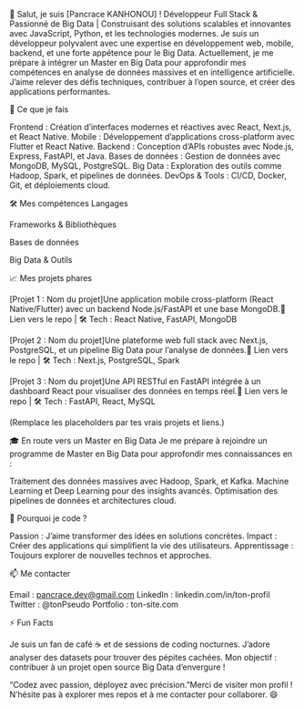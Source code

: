 👋 Salut, je suis [Pancrace KANHONOU] !
Développeur Full Stack & Passionné de Big Data | Construisant des solutions scalables et innovantes avec JavaScript, Python, et les technologies modernes.
Je suis un développeur polyvalent avec une expertise en développement web, mobile, backend, et une forte appétence pour le Big Data. Actuellement, je me prépare à intégrer un Master en Big Data pour approfondir mes compétences en analyse de données massives et en intelligence artificielle. J’aime relever des défis techniques, contribuer à l’open source, et créer des applications performantes.

🚀 Ce que je fais

Frontend : Création d’interfaces modernes et réactives avec React, Next.js, et React Native.
Mobile : Développement d’applications cross-platform avec Flutter et React Native.
Backend : Conception d’APIs robustes avec Node.js, Express, FastAPI, et Java.
Bases de données : Gestion de données avec MongoDB, MySQL, PostgreSQL.
Big Data : Exploration des outils comme Hadoop, Spark, et pipelines de données.
DevOps & Tools : CI/CD, Docker, Git, et déploiements cloud.


🛠️ Mes compétences
Langages

Frameworks & Bibliothèques

Bases de données

Big Data & Outils


📈 Mes projets phares

[Projet 1 : Nom du projet]Une application mobile cross-platform (React Native/Flutter) avec un backend Node.js/FastAPI et une base MongoDB.🔗 Lien vers le repo | 🛠️ Tech : React Native, FastAPI, MongoDB

[Projet 2 : Nom du projet]Une plateforme web full stack avec Next.js, PostgreSQL, et un pipeline Big Data pour l’analyse de données.🔗 Lien vers le repo | 🛠️ Tech : Next.js, PostgreSQL, Spark

[Projet 3 : Nom du projet]Une API RESTful en FastAPI intégrée à un dashboard React pour visualiser des données en temps réel.🔗 Lien vers le repo | 🛠️ Tech : FastAPI, React, MySQL


(Remplace les placeholders par tes vrais projets et liens.)

🎓 En route vers un Master en Big Data
Je me prépare à rejoindre un programme de Master en Big Data pour approfondir mes connaissances en :

Traitement des données massives avec Hadoop, Spark, et Kafka.
Machine Learning et Deep Learning pour des insights avancés.
Optimisation des pipelines de données et architectures cloud.


🌟 Pourquoi je code ?

Passion : J’aime transformer des idées en solutions concrètes.
Impact : Créer des applications qui simplifient la vie des utilisateurs.
Apprentissage : Toujours explorer de nouvelles technos et approches.


📫 Me contacter

Email : pancrace.dev@gmail.com
LinkedIn : linkedin.com/in/ton-profil
Twitter : @tonPseudo
Portfolio : ton-site.com


⚡ Fun Facts

Je suis un fan de café ☕ et de sessions de coding nocturnes.
J’adore analyser des datasets pour trouver des pépites cachées.
Mon objectif : contribuer à un projet open source Big Data d’envergure !


“Codez avec passion, déployez avec précision.”Merci de visiter mon profil ! N’hésite pas à explorer mes repos et à me contacter pour collaborer. 😄


